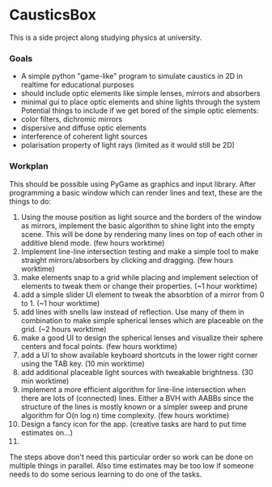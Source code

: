 # CausticsBox
This is a side project along studying physics at university.

### Goals
 - A simple python "game-like" program to simulate caustics in 2D in realtime for educational purposes
 - should include optic elements like simple lenses, mirrors and absorbers
 - minimal gui to place optic elements and shine lights through the system
Potential things to include if we get bored of the simple optic elements:
 - color filters, dichromic mirrors
 - dispersive and diffuse optic elements
 - interference of coherent light sources
 - polarisation property of light rays (limited as it would still be 2D)

### Workplan
This should be possible using PyGame as graphics and input library.
After programming a basic window which can render lines and text, these are the things to do:
 1. Using the mouse position as light source and the borders of the window as mirrors, implement the basic algorithm to shine light into the empty scene. This will be done by rendering many lines on top of each other in additive blend mode. (few hours worktime)
 2. Implement line-line intersection testing and make a simple tool to make straight mirrors/absorbers by clicking and dragging. (few hours worktime)
 3. make elements snap to a grid while placing and implement selection of elements to tweak them or change their properties. (~1 hour worktime)
 4. add a simple slider UI element to tweak the absorbtion of a mirror from 0 to 1. (~1 hour worktime)
 5. add lines with snells law instead of reflection. Use many of them in combination to make simple spherical lenses which are placeable on the grid. (~2 hours worktime)
 6. make a good UI to design the spherical lenses and visualize their sphere centers and focal points. (few hours worktime)
 7. add a UI to show available keyboard shortcuts in the lower right corner using the TAB key. (10 min worktime)
 8. add additional placeable light sources with tweakable brightness. (30 min worktime)
 9. implement a more efficient algorithm for line-line intersection when there are lots of (connected) lines. Either a BVH with AABBs since the structure of the lines is mostly known or a simpler sweep and prune algorithm for O(n log n) time complexity. (few hours worktime)
 10. Design a fancy icon for the app. (creative tasks are hard to put time estimates on...)
 11. 
The steps above don't need this particular order so work can be done on multiple things in parallel. Also time estimates may be too low if someone needs to do some serious learning to do one of the tasks.
